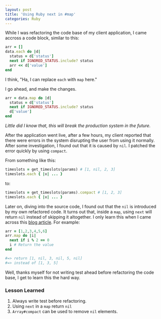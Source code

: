 ```yaml
---
layout: post
title: 'Using Ruby next in #map'
categories: Ruby
---
```


While I was refactoring the code base of my client application,
I came accross a code block, similar to this:

```ruby
arr = []
data.each do |d|
  status = d['status']
  next if IGNORED_STATUS.include? status
  arr << d['value']
end
```

I think, "Ha, I can replace `each` with `map` here."

I go ahead, and make the changes.

```ruby
arr = data.map do |d|
  status = d['status']
  next if IGNORED_STATUS.include? status
  d['value']
end
```

_Little did I know that,
this will  break the production system in the future._

After the application went live, after a few hours, my client
reported that there were errors in the system disrupting the user from
using it normally. After some investigation, I found out that it is
caused by `nil`. I patched the error quickly by using `compact`.

From something like this:
```ruby
timeslots = get_timeslots(params) # [1, nil, 2, 3]
timeslots.each { |x| ... }
```

to:
```ruby
timeslots = get_timeslots(params).compact # [1, 2, 3]
timeslots.each { |x| ... }
```

Later on, diving into the source code, I found out that the `nil`
is introduced by my own refactored code. It turns out that, inside
a `map`, using `next` will return `nil` instead of skipping it
altogether. I only learn this when I came across this
[blog article](http://code-worrier.com/blog/map-and-next/).
For example:


```ruby
arr = [1,2,3,4,5,6]
arr.map do |i|
  next if i % 2 == 0
  i # Return the value
end

#=> return [1, nil, 3, nil, 5, nil]
#=> instead of [1, 3, 5]
```

Well, thanks myself for not writing test ahead before refactoring the
code base, I get to learn this the hard way.

### Lesson Learned
1. Always write test before refactoring.
2. Using `next` in a `map` return `nil`
3. `Array#compact` can be used to remove `nil` elements.

